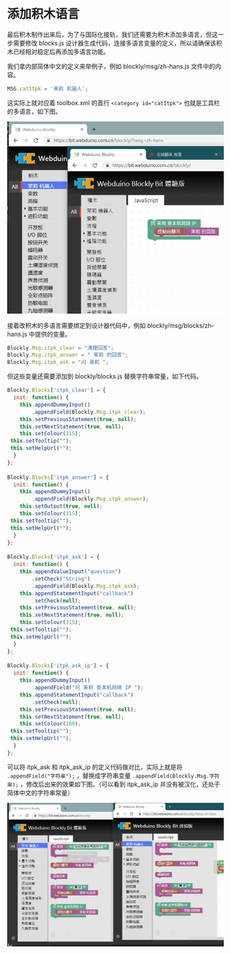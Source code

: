 # 添加积木语言

最后积木制作出来后，为了与国际化接轨，我们还需要为积木添加多语言，但这一步需要修改 blocks.js 设计器生成代码，连接多语言变量的定义，所以请确保该积木已经相对稳定后再添加多语言功能。

我们拿内部简体中文的定义来举例子，例如 blockly/msg/zh-hans.js 文件中的内容。

```javascript
MSG.catItpk = '茉莉 机器人';
```

这实际上就对应着 toolbox.xml 的首行 `<category id="catItpk">` 也就是工具栏的多语言，如下图。

![](../../assets/webduino_dev/modify/images/multilingual_toolbox.png)

接着改积木的多语言需要绑定到设计器代码中，例如 blockly/msg/blocks/zh-hans.js 中提供的变量。

```javascript
Blockly.Msg.itpk_clear = "清理回答";
Blockly.Msg.itpk_answer = " 茉莉 的回答";
Blockly.Msg.itpk_ask = "问 茉莉 ";
```

但这些变量还需要添加到 blockly/blocks.js 替换字符串常量，如下代码。

```javascript
Blockly.Blocks['itpk_clear'] = {
  init: function() {
    this.appendDummyInput()
        .appendField(Blockly.Msg.itpk_clear);
    this.setPreviousStatement(true, null);
    this.setNextStatement(true, null);
    this.setColour(315);
 this.setTooltip("");
 this.setHelpUrl("");
  }
};

Blockly.Blocks['itpk_answer'] = {
  init: function() {
    this.appendDummyInput()
        .appendField(Blockly.Msg.itpk_answer);
    this.setOutput(true, null);
    this.setColour(315);
 this.setTooltip("");
 this.setHelpUrl("");
  }
};

Blockly.Blocks['itpk_ask'] = {
  init: function() {
    this.appendValueInput("question")
        .setCheck("String")
        .appendField(Blockly.Msg.itpk_ask);
    this.appendStatementInput("callback")
        .setCheck(null);
    this.setPreviousStatement(true, null);
    this.setNextStatement(true, null);
    this.setColour(315);
 this.setTooltip("");
 this.setHelpUrl("");
  }
};

Blockly.Blocks['itpk_ask_ip'] = {
  init: function() {
    this.appendDummyInput()
        .appendField("问 茉莉 查本机网络 IP ");
    this.appendStatementInput("callback")
        .setCheck(null);
    this.setPreviousStatement(true, null);
    this.setNextStatement(true, null);
    this.setColour(160);
 this.setTooltip("");
 this.setHelpUrl("");
  }
};
```


可以将 itpk_ask 和 itpk_ask_ip 的定义代码做对比，实际上就是将 `.appendField("字符串");` ，替换成字符串变量 `.appendField(Blockly.Msg.字符串);` ，修改后出来的效果如下图。（可以看到 itpk_ask_ip 并没有被汉化，还处于简体中文的字符串常量）

![](../../assets/webduino_dev/modify/images/multilingual_blockly.png)
